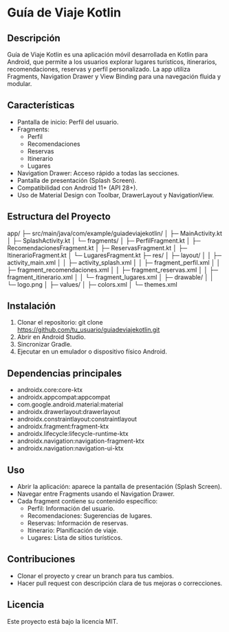 Guía de Viaje Kotlin
====================

Descripción
-----------
Guía de Viaje Kotlin es una aplicación móvil desarrollada en Kotlin para Android, que permite a los usuarios explorar lugares turísticos, itinerarios, recomendaciones, reservas y perfil personalizado. La app utiliza Fragments, Navigation Drawer y View Binding para una navegación fluida y modular.

Características
---------------
- Pantalla de inicio: Perfil del usuario.
- Fragments:
  - Perfil
  - Recomendaciones
  - Reservas
  - Itinerario
  - Lugares
- Navigation Drawer: Acceso rápido a todas las secciones.
- Pantalla de presentación (Splash Screen).
- Compatibilidad con Android 11+ (API 28+).
- Uso de Material Design con Toolbar, DrawerLayout y NavigationView.

Estructura del Proyecto
----------------------
app/
├─ src/main/java/com/example/guiadeviajekotlin/
│  ├─ MainActivity.kt
│  ├─ SplashActivity.kt
│  └─ fragments/
│     ├─ PerfilFragment.kt
│     ├─ RecomendacionesFragment.kt
│     ├─ ReservasFragment.kt
│     ├─ ItinerarioFragment.kt
│     └─ LugaresFragment.kt
├─ res/
│  ├─ layout/
│  │  ├─ activity_main.xml
│  │  ├─ activity_splash.xml
│  │  ├─ fragment_perfil.xml
│  │  ├─ fragment_recomendaciones.xml
│  │  ├─ fragment_reservas.xml
│  │  ├─ fragment_itinerario.xml
│  │  └─ fragment_lugares.xml
│  ├─ drawable/
│  │  └─ logo.png
│  ├─ values/
│     ├─ colors.xml
│     └─ themes.xml

Instalación
-----------
1. Clonar el repositorio:
   git clone https://github.com/tu_usuario/guiadeviajekotlin.git
2. Abrir en Android Studio.
3. Sincronizar Gradle.
4. Ejecutar en un emulador o dispositivo físico Android.

Dependencias principales
------------------------
- androidx.core:core-ktx
- androidx.appcompat:appcompat
- com.google.android.material:material
- androidx.drawerlayout:drawerlayout
- androidx.constraintlayout:constraintlayout
- androidx.fragment:fragment-ktx
- androidx.lifecycle:lifecycle-runtime-ktx
- androidx.navigation:navigation-fragment-ktx
- androidx.navigation:navigation-ui-ktx

Uso
---
- Abrir la aplicación: aparece la pantalla de presentación (Splash Screen).
- Navegar entre Fragments usando el Navigation Drawer.
- Cada fragment contiene su contenido específico:
  - Perfil: Información del usuario.
  - Recomendaciones: Sugerencias de lugares.
  - Reservas: Información de reservas.
  - Itinerario: Planificación de viaje.
  - Lugares: Lista de sitios turísticos.

Contribuciones
--------------
- Clonar el proyecto y crear un branch para tus cambios.
- Hacer pull request con descripción clara de tus mejoras o correcciones.

Licencia
--------
Este proyecto está bajo la licencia MIT.
